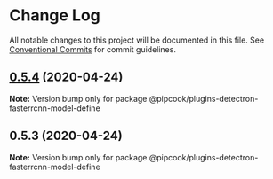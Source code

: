 # Change Log

All notable changes to this project will be documented in this file.
See [Conventional Commits](https://conventionalcommits.org) for commit guidelines.

## [0.5.4](https://github.com/alibaba/pipcook/compare/@pipcook/plugins-detectron-fasterrcnn-model-define@0.5.3...@pipcook/plugins-detectron-fasterrcnn-model-define@0.5.4) (2020-04-24)

**Note:** Version bump only for package @pipcook/plugins-detectron-fasterrcnn-model-define





## 0.5.3 (2020-04-24)

**Note:** Version bump only for package @pipcook/plugins-detectron-fasterrcnn-model-define
